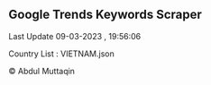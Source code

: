 

## Google Trends Keywords Scraper 
 
Last Update 09-03-2023 , 19:56:06

Country List :
VIETNAM.json



© Abdul Muttaqin 
